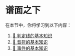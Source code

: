 # 谱面之下

在本节中，你将学习到以下内容：

1. [🌟 判定线的基本知识](./line.md)
2. [🌟 音符的基本知识](./note.md)
3. [🌟 事件的基本知识](./event.md)